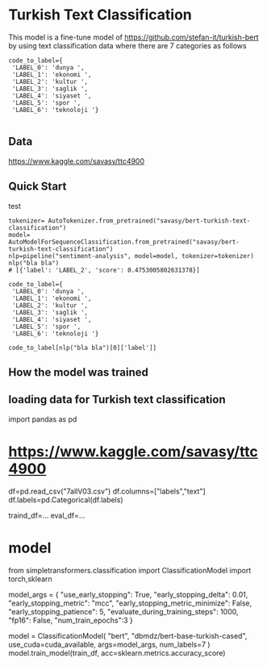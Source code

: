 # Turkish Text Classification

This model is a fine-tune model of https://github.com/stefan-it/turkish-bert by using text classification data where there are 7 categories as follows

```
code_to_label={
 'LABEL_0': 'dunya ',
 'LABEL_1': 'ekonomi ',
 'LABEL_2': 'kultur ',
 'LABEL_3': 'saglik ',
 'LABEL_4': 'siyaset ',
 'LABEL_5': 'spor ',
 'LABEL_6': 'teknoloji '}
 
 ```


## Data 
https://www.kaggle.com/savasy/ttc4900

## Quick Start

test 

```
tokenizer= AutoTokenizer.from_pretrained("savasy/bert-turkish-text-classification")
model= AutoModelForSequenceClassification.from_pretrained("savasy/bert-turkish-text-classification")
nlp=pipeline("sentiment-analysis", model=model, tokenizer=tokenizer)
nlp("bla bla")
# [{'label': 'LABEL_2', 'score': 0.4753005802631378}]

code_to_label={
 'LABEL_0': 'dunya ',
 'LABEL_1': 'ekonomi ',
 'LABEL_2': 'kultur ',
 'LABEL_3': 'saglik ',
 'LABEL_4': 'siyaset ',
 'LABEL_5': 'spor ',
 'LABEL_6': 'teknoloji '}
 
code_to_label[nlp("bla bla")[0]['label']]

```

## How the model was trained



## loading data for Turkish text classification
import pandas as pd
# https://www.kaggle.com/savasy/ttc4900
df=pd.read_csv("7allV03.csv")
df.columns=["labels","text"]
df.labels=pd.Categorical(df.labels)

traind_df=...
eval_df=...

# model
from simpletransformers.classification import ClassificationModel
import torch,sklearn

model_args = {
    "use_early_stopping": True,
    "early_stopping_delta": 0.01,
    "early_stopping_metric": "mcc",
    "early_stopping_metric_minimize": False,
    "early_stopping_patience": 5,
    "evaluate_during_training_steps": 1000,
    "fp16": False,
    "num_train_epochs":3
}

model = ClassificationModel(
    "bert", 
    "dbmdz/bert-base-turkish-cased",
     use_cuda=cuda_available, 
     args=model_args, 
     num_labels=7
)
model.train_model(train_df, acc=sklearn.metrics.accuracy_score)
```
